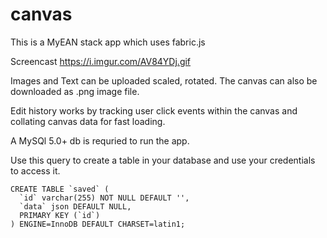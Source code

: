 # canvas

This is a MyEAN stack app which uses fabric.js

Screencast https://i.imgur.com/AV84YDj.gif

Images and Text can be uploaded scaled, rotated. The canvas can also be downloaded as .png image file.

Edit history works by tracking user click events within the canvas and collating canvas data for fast loading. 

A MySQl 5.0+ db is requried to run the app.

Use this query to create a table in your database and use your  credentials to access it.

````
CREATE TABLE `saved` (
  `id` varchar(255) NOT NULL DEFAULT '',
  `data` json DEFAULT NULL,
  PRIMARY KEY (`id`)
) ENGINE=InnoDB DEFAULT CHARSET=latin1;
````

